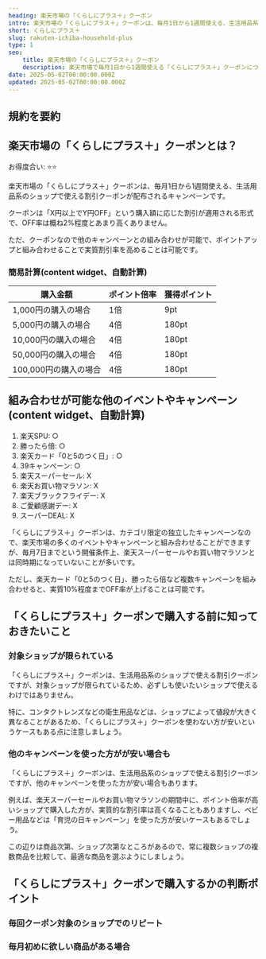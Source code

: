 ```yaml
---
heading: 楽天市場の「くらしにプラス＋」クーポン
intro: 楽天市場の「くらしにプラス＋」クーポンは、毎月1日から1週間使える、生活用品系のショップで使える割引クーポンが配布されるキャンペーンです。
short: くらしにプラス＋
slug: rakuten-ichiba-household-plus
type: 1
seo:
    title: 楽天市場の「くらしにプラス＋」クーポン
    description: 楽天市場で毎月1日から1週間使える「くらしにプラス＋」クーポンについて解説。特典内容やお得度合い、他のキャンペーンとの違いなど。
date: 2025-05-02T00:00:00.000Z
updated: 2025-05-02T00:00:00.000Z
---
```


## 規約を要約

## 楽天市場の「くらしにプラス＋」クーポンとは？

お得度合い: ⭐️⭐️

楽天市場の「くらしにプラス＋」クーポンは、毎月1日から1週間使える、生活用品系のショップで使える割引クーポンが配布されるキャンペーンです。

クーポンは「X円以上でY円OFF」という購入額に応じた割引が適用される形式で、OFF率は概ね2%程度とあまり高くありません。

ただ、クーポンなので他のキャンペーンとの組み合わせが可能で、ポイントアップと組み合わせることで実質割引率を高めることは可能です。

### 簡易計算(content widget、自動計算)

|購入金額|ポイント倍率|獲得ポイント|
|---|---|---|
1,000円の購入の場合|1倍|9pt|
5,000円の購入の場合|4倍|180pt|
10,000円の購入の場合|4倍|180pt|
50,000円の購入の場合|4倍|180pt|
100,000円の購入の場合|4倍|180pt|

## 組み合わせが可能な他のイベントやキャンペーン(content widget、自動計算)

1. 楽天SPU: ○
1. 勝ったら倍: ○
2. 楽天カード「0と5のつく日」: ○
3. 39キャンペーン: ○
4. 楽天スーパーセール: X
5. 楽天お買い物マラソン: X
6. 楽天ブラックフライデー: X
7. ご愛顧感謝デー: X
8. スーパーDEAL: X

「くらしにプラス＋」クーポンは、カテゴリ限定の独立したキャンペーンなので、楽天市場の多くのイベントやキャンペーンと組み合わせることができますが、毎月7日までという開催条件上、楽天スーパーセールやお買い物マラソンとは同時期になっていないことが多いです。

ただし、楽天カード「0と5のつく日」、勝ったら倍など複数キャンペーンを組み合わせると、実質10%程度までOFF率が上げることは可能です。

## 「くらしにプラス＋」クーポンで購入する前に知っておきたいこと

### 対象ショップが限られている

「くらしにプラス＋」クーポンは、生活用品系のショップで使える割引クーポンですが、対象ショップが限られているため、必ずしも使いたいショップで使えるわけではありません。

特に、コンタクトレンズなどの衛生用品などは、ショップによって値段が大きく異なることがあるため、「くらしにプラス＋」クーポンを使わない方が安いというケースもある点に注意しましょう。

### 他のキャンペーンを使った方がが安い場合も

「くらしにプラス＋」クーポンは、生活用品系のショップで使える割引クーポンですが、他のキャンペーンを使った方が安い場合もあります。

例えば、楽天スーパーセールやお買い物マラソンの期間中に、ポイント倍率が高いショップで購入した方が、実質的な割引率は高くなることもありますし、ベビー用品などは「育児の日キャンペーン」を使った方が安いケースもあるでしょう。

この辺りは商品次第、ショップ次第なところがあるので、常に複数ショップの複数商品を比較して、最適な商品を選ぶようにしましょう。

## 「くらしにプラス＋」クーポンで購入するかの判断ポイント

### 毎回クーポン対象のショップでのリピート

### 毎月初めに欲しい商品がある場合



